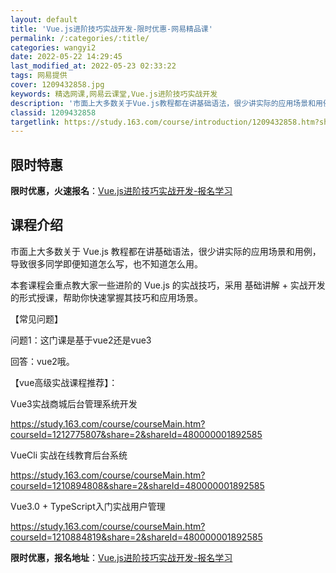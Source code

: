 ```yaml
---
layout: default
title: 'Vue.js进阶技巧实战开发-限时优惠-网易精品课'
permalink: /:categories/:title/
categories: wangyi2
date: 2022-05-22 14:29:45
last_modified_at: 2022-05-23 02:33:22
tags: 网易提供
cover: 1209432858.jpg
keywords: 精选网课,网易云课堂,Vue.js进阶技巧实战开发
description: '市面上大多数关于Vue.js教程都在讲基础语法，很少讲实际的应用场景和用例，导致很多同学即便知道怎么写，也不知道怎么用。'
classid: 1209432858
targetlink: https://study.163.com/course/introduction/1209432858.htm?share=1&shareId=1025206652&utm_campaign=share&utm_medium=iphoneShare&utm_source=&utm_u=1025206652
---
```


## 限时特惠

**限时优惠，火速报名**：[Vue.js进阶技巧实战开发-报名学习](https://study.163.com/course/introduction/1209432858.htm?share=1&shareId=1025206652&utm_campaign=share&utm_medium=iphoneShare&utm_source=&utm_u=1025206652)

## 课程介绍

市面上大多数关于 Vue.js 教程都在讲基础语法，很少讲实际的应用场景和用例，导致很多同学即便知道怎么写，也不知道怎么用。



本套课程会重点教大家一些进阶的 Vue.js 的实战技巧，采用 基础讲解 + 实战开发 的形式授课，帮助你快速掌握其技巧和应用场景。



【常见问题】

问题1：这门课是基于vue2还是vue3

回答：vue2哦。



【vue高级实战课程推荐】：

Vue3实战商城后台管理系统开发

https://study.163.com/course/courseMain.htm?courseId=1212775807&share=2&shareId=480000001892585



VueCli 实战在线教育后台系统

https://study.163.com/course/courseMain.htm?courseId=1210894808&share=2&shareId=480000001892585



Vue3.0 + TypeScript入门实战用户管理

https://study.163.com/course/courseMain.htm?courseId=1210884819&share=2&shareId=480000001892585

**限时优惠，报名地址**：[Vue.js进阶技巧实战开发-报名学习](https://study.163.com/course/introduction/1209432858.htm?share=1&shareId=1025206652&utm_campaign=share&utm_medium=iphoneShare&utm_source=&utm_u=1025206652)

